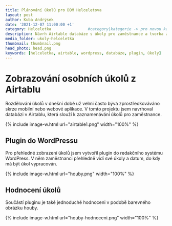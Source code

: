 ```yaml
---
title: Plánování úkolů pro DDM Helceletova
layout: post
author: Kuba Andrýsek
date: '2021-12-07 11:00:00 +1'
category: Helceletka                #category|kategorie -> pro novou kategorii je potřeba vytvořit stránku v "categories"
description: Návrh Airtable databáze s úkoly pro zaměstnance a tvorba zobrazovacího pluginu do WordPressu
media_folder: ukoly-helceletka
thumbnail: thumbnail.png
head_photo: head.png
keywords: [helceletka, airtable, wordpress, databáze, plugin, úkoly]
--- 
```


# Zobrazování osobních úkolů z Airtablu

Rozdělování úkolů v dnešní době už velmi často bývá zprostředkováváno skrze mobilní nebo webové aplikace.
V tomto projektu jsem navrhoval databázi v Airtablu, která slouží k zaznamenávání úkolů pro zaměstnance.

{% include image-w.html
url="airtable1.png"
width="100%"
%}

## Plugin do WordPressu

Pro přehledné zobrazení úkolů jsem vytvořil plugin do redakčního systému WordPress.
V něm zaměstnanci přehledně vidí své úkoly a datum, do kdy má být úkol vypracován.

{% include image-w.html
url="houby.png"
width="100%"
%}

## Hodnocení úkolů

Součástí pluginu je také jednoduché hodnoceni v podobě barevného obrázku houby.

{% include image-w.html
url="houby-hodnoceni.png"
width="100%"
%}